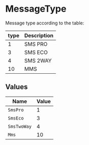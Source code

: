 # MessageType

Message type according to the table:
    
|type|Description|
|----|-----------|
|  1 | SMS PRO   |
|  3 | SMS ECO   |
|  4 | SMS 2WAY  |
| 10 | MMS       |


## Values

| Name        | Value       |
| ----------- | ----------- |
| `SmsPro`    | 1           |
| `SmsEco`    | 3           |
| `SmsTwoWay` | 4           |
| `Mms`       | 10          |